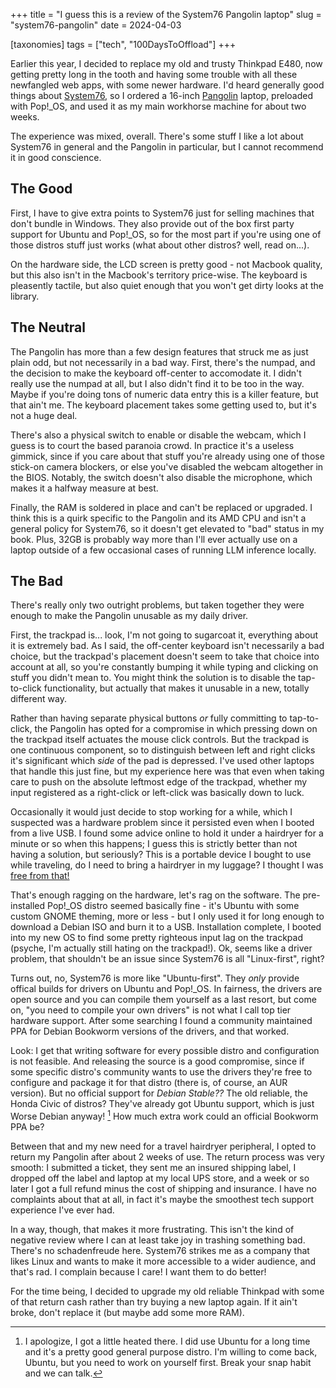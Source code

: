 +++
title =  "I guess this is a review of the System76 Pangolin laptop"
slug =  "system76-pangolin"
date = 2024-04-03

[taxonomies]
tags = ["tech", "100DaysToOffload"]
+++


Earlier this year, I decided to replace my old and trusty Thinkpad E480, now getting pretty long in the tooth and having some trouble with all these newfangled web apps, with some newer hardware. I'd heard generally good things about [System76](https://system76.com/), so I ordered a 16-inch [Pangolin](https://system76.com/laptops/pangolin) laptop, preloaded with Pop!_OS, and used it as my main workhorse machine for about two weeks.

The experience was mixed, overall. There's some stuff I like a lot about System76 in general and the Pangolin in particular, but I cannot recommend it in good conscience.  

## The Good

First, I have to give extra points to System76 just for selling machines that don't bundle in Windows. They also provide out of the box first party support for Ubuntu and Pop!_OS, so for the most part if you're using one of those distros stuff just works  (what about other distros? well, read on...).

On the hardware side, the LCD screen is pretty good - not Macbook quality, but this also isn't in the Macbook's territory price-wise. The keyboard is pleasently tactile, but also quiet enough that you won't get dirty looks at the library.

## The Neutral

The Pangolin has more than a few design features that struck me as just plain odd, but not necessarily in a bad way.  First, there's the  numpad, and the decision to make the keyboard off-center to accomodate it. I didn't really use the numpad at all, but I also didn't find it to be too in the way. Maybe if you're doing tons of numeric data entry this is a killer feature, but that ain't me. The keyboard placement takes some getting used to, but it's not a huge deal. 

There's also a physical switch to enable or disable the webcam, which I guess is to court the based paranoia crowd. In practice it's a useless gimmick, since if you care about that stuff you're already using one of those stick-on camera blockers, or else you've disabled the webcam altogether in the BIOS. Notably, the switch doesn't also disable the microphone, which makes it a halfway measure at best.

Finally, the RAM is soldered in place and can't be replaced or upgraded. I think this is a quirk specific to the Pangolin and its AMD CPU and isn't a general policy for System76, so it doesn't get elevated to "bad" status in my book. Plus, 32GB is probably way more than I'll ever actually use on a laptop outside of a few occasional cases of running LLM inference locally.


## The Bad

There's really only two outright problems, but taken together they were enough to make the Pangolin unusable as my daily driver. 

First, the trackpad is... look, I'm not going to sugarcoat it, everything about it is extremely bad.  As I said, the off-center keyboard isn't necessarily a bad choice, but the trackpad's placement doesn't seem to take that choice into account at all, so you're constantly bumping it while typing and clicking on stuff you didn't mean to. You might think the solution is to disable the tap-to-click functionality, but actually that makes it unusable in a new, totally different way. 

Rather than having separate physical buttons *or* fully committing to tap-to-click, the Pangolin has opted for a compromise in which pressing down on the trackpad itself actuates the mouse click controls. But the trackpad is one continuous component, so to distinguish between left and right clicks it's significant which *side* of the pad is depressed. I've used other laptops that handle this just fine, but my experience here was that even when taking care to push on the absolute leftmost edge of the trackpad, whether my input registered as a right-click or left-click was basically down to luck. 

Occasionally it would just decide to stop working for a while, which I suspected was a hardware problem since it persisted even when I booted from a live USB. I found some advice online to hold it under a hairdryer for a minute or so when this happens; I guess this is strictly better than not having a solution, but seriously? This is a portable device I bought to use while traveling, do I need to bring a hairdryer in my luggage? I thought I was [free from that!](/blog/bald)

That's enough ragging on the hardware, let's rag on the software. The pre-installed Pop!_OS distro seemed basically fine - it's Ubuntu with some custom GNOME theming, more or less - but I only used it for long enough to download a Debian ISO and burn it to a USB. Installation complete, I booted into my new OS to find some pretty righteous input lag on the trackpad (psyche, I'm actually still hating on the trackpad!). Ok, seems like a driver problem, that shouldn't be an issue since System76 is all "Linux-first", right? 

Turns out, no, System76 is more like "Ubuntu-first". They *only* provide offical builds for drivers on Ubuntu and Pop!_OS. In fairness, the drivers are open source and you can compile them yourself as a last resort, but come on, "you need to compile your own drivers" is not what I call top tier hardware support. After some searching I found a community maintained PPA for Debian Bookworm versions of the drivers, and that worked.


Look: I get that writing software for every possible distro and configuration is not feasible. And releasing the source is a good compromise, since if some specific distro's community wants to use the drivers they're free to configure and package it for that distro (there is, of course, an AUR version). But no official support for *Debian Stable??* The old reliable, the Honda Civic of distros?  They've already got Ubuntu support, which is just Worse Debian anyway! [^1] How much extra work could an official Bookworm PPA be? 

Between that and my new need for a travel hairdryer peripheral, I opted to return my Pangolin after about 2 weeks of use. The return process was very smooth: I submitted a ticket, they sent me an insured shipping label, I dropped off the label and laptop at my local UPS store, and a week or so later I got a full refund minus the cost of shipping and insurance. I have no complaints about that at all, in fact it's maybe the smoothest tech support experience I've ever had.

In a way, though, that makes it more frustrating. This isn't the kind of negative review where I can at least take joy in trashing something bad. There's no schadenfreude here. System76 strikes me as a company that likes Linux and wants to make it more accessible to a wider audience, and that's rad. I complain because I care! I want them to do better!

For the time being, I decided to upgrade my old reliable Thinkpad with some of that return cash rather than try buying a new laptop again. If it ain't broke, don't replace it (but maybe add some more RAM). 




[^1]: I apologize, I got a little heated there. I did use Ubuntu for a long time and it's a pretty good general purpose distro. I'm willing to come back, Ubuntu, but you need to work on yourself first. Break your snap habit and we can talk.
